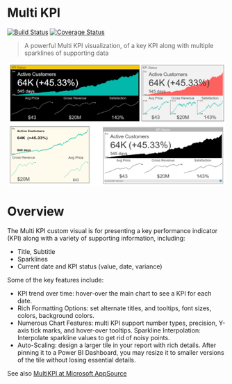 # Multi KPI
[![Build Status](https://dev.azure.com/customvisuals/public/_apis/build/status/Microsoft.powerbi-visuals-multikpi)](https://dev.azure.com/customvisuals/public/_build/latest?definitionId=10)
[![Coverage Status](https://coveralls.io/repos/github/Microsoft/powerbi-visuals-multikpi/badge.svg?branch=master)](https://coveralls.io/github/Microsoft/powerbi-visuals-multikpi?branch=master)
> A powerful Multi KPI visualization, of a key KPI along with multiple sparklines of supporting data

![stacked area chart screenshot](./assets/screenshot.png)
# Overview

The Multi KPI custom visual is for presenting a key performance indicator (KPI) along with a variety of supporting information, including:
- Title, Subtitle
- Sparklines
- Current date and KPI status (value, date, variance)

Some of the key features include:

- KPI trend over time: hover-over the main chart to see a KPI for each date.
- Rich Formatting Options: set alternate titles, and tooltips, font sizes, colors, background colors.
- Numerous Chart Features: multi KPI support number types, precision, Y-axis tick marks, and hover-over tooltips.
Sparkline Interpolation: Interpolate sparkline values to get rid of noisy points.
- Auto-Scaling: design a larger tile in your report with rich details. After pinning it to a Power BI Dashboard, you may resize it to smaller versions of the tile without losing essential details.

See also [MultiKPI at Microsoft AppSource](https://appsource.microsoft.com/en-us/product/power-bi-visuals/WA104381763)